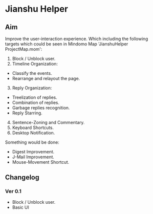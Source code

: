 # Jianshu Helper

## Aim

Improve the user-interaction experience.
Which including the following targets which could be seen in Mindomo Map 'JianshuHelper ProjectMap.mom':

1. Block / Unblock user.
2. Timeline Organization:
 - Classify the events.
 - Rearrange and relayout the page.
3. Reply Organization:
 - Treelization of replies.
 - Combination of replies.
 - Garbage replies recognition.
 - Reply Starring.
4. Sentence-Zoning and Commentary.
5. Keyboard Shortcuts.
6. Desktop Notification.

Something would be done:
* Digest Improvement.
* J-Mail Improvement.
* Mouse-Movement Shortcut.

## Changelog

### Ver 0.1
- Block / Unblock user.
- Basic UI
